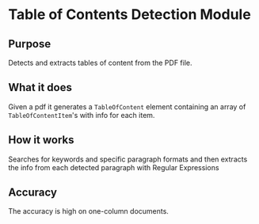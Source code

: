# Table of Contents Detection Module

## Purpose

Detects and extracts tables of content from the PDF file.

## What it does

Given a pdf it generates a `TableOfContent` element containing an array of `TableOfContentItem`'s with info for each item.

## How it works

Searches for keywords and specific paragraph formats and then extracts the info from each detected paragraph with Regular Expressions

## Accuracy

The accuracy is high on one-column documents.
